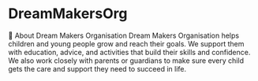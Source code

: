 # DreamMakersOrg
🌟 About Dream Makers Organisation Dream Makers Organisation helps children and young people grow and reach their goals. We support them with education, advice, and activities that build their skills and confidence.  We also work closely with parents or guardians to make sure every child gets the care and support they need to succeed in life.
